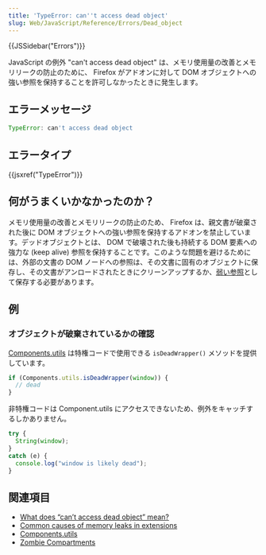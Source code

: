 ```yaml
---
title: 'TypeError: can''t access dead object'
slug: Web/JavaScript/Reference/Errors/Dead_object
---
```

{{JSSidebar("Errors")}}

JavaScript の例外 "can't access dead object" は、メモリ使用量の改善とメモリリークの防止のために、 Firefox がアドオンに対して DOM オブジェクトへの強い参照を保持することを許可しなかったときに発生します。

## エラーメッセージ

```js
TypeError: can't access dead object
```

## エラータイプ

{{jsxref("TypeError")}}

## 何がうまくいかなかったのか？

メモリ使用量の改善とメモリリークの防止のため、 Firefox は、親文書が破棄された後に DOM オブジェクトへの強い参照を保持するアドオンを禁止しています。デッドオブジェクトとは、 DOM で破壊された後も持続する DOM 要素への強力な (keep alive) 参照を保持することです。このような問題を避けるためには、外部の文書の DOM ノードへの参照は、その文書に固有のオブジェクトに保存し、その文書がアンロードされたときにクリーンアップするか、[弱い参照](/ja/docs/Mozilla/Tech/XPCOM/Language_Bindings/Components.utils.getWeakReference)として保存する必要があります。

## 例

### オブジェクトが破棄されているかの確認

[Components.utils](/ja/docs/Mozilla/Tech/XPCOM/Language_Bindings/Components.utils) は特権コードで使用できる `isDeadWrapper()` メソッドを提供しています。

```js
if (Components.utils.isDeadWrapper(window)) {
  // dead
}
```

非特権コードは Component.utils にアクセスできないため、例外をキャッチするしかありません。

```js
try {
  String(window);
}
catch (e) {
  console.log("window is likely dead");
}
```

## 関連項目

- [What does “can’t access dead object” mean?](https://blog.mozilla.org/addons/2012/09/12/what-does-cant-access-dead-object-mean/)
- [Common causes of memory leaks in extensions](/ja/docs/Extensions/Common_causes_of_memory_leaks_in_extensions)
- [Components.utils](/ja/docs/Mozilla/Tech/XPCOM/Language_Bindings/Components.utils)
- [Zombie Compartments](/ja/docs/Mozilla/Zombie_compartments)
